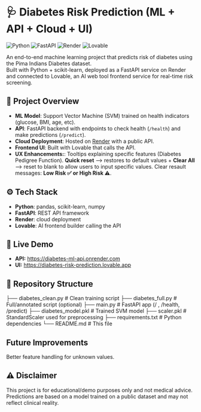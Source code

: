 # 🩺 Diabetes Risk Prediction (ML + API + Cloud + UI) 

![Python](https://img.shields.io/badge/Python-3.9-blue?logo=python)
![FastAPI](https://img.shields.io/badge/FastAPI-API-brightgreen?logo=fastapi)
![Render](https://img.shields.io/badge/Render-Deployed-46E3B7?logo=render)
![Lovable](https://img.shields.io/badge/Lovable-Frontend-ff69b4)

An end-to-end machine learning project that predicts risk of diabetes using the Pima Indians Diabetes dataset.  
Built with Python + scikit-learn, deployed as a FastAPI service on Render and connected to Lovable, an AI web tool frontend service for real-time risk screening. 

## 🚀 Project Overview
- **ML Model**: Support Vector Machine (SVM) trained on health indicators (glucose, BMI, age, etc).  
- **API**: FastAPI backend with endpoints to check health (`/health`) and make predictions (`/predict`).  
- **Cloud Deployment**: Hosted on [Render](https://render.com) with a public API.  
- **Frontend UI**: Built with Lovable that calls the API.
- **UX Enhancements:**: Tooltips explaining specific features (Diabetes Pedigree Function). **Quick reset** --> restores to default values + **Clear All** --> reset to blank to allow users to input specific values. Clear resault messages: **Low Risk ✅ or High Risk ⚠️**.

## ⚙️ Tech Stack
- **Python**: pandas, scikit-learn, numpy
- **FastAPI**: REST API framework
- **Render**: cloud deployment
- **Lovable**: AI frontend builder calling the API

## 🔗 Live Demo
- **API:** https://diabetes-ml-api.onrender.com  
- **UI:** https://diabetes-risk-prediction.lovable.app

## 📂 Repository Structure
├── diabetes_clean.py # Clean training script
├── diabetes_full.py # Full/annotated script (optional)
├── main.py # FastAPI app (/ , /health, /predict)
├── diabetes_model.pkl # Trained SVM model
├── scaler.pkl # StandardScaler used for preprocessing
├── requirements.txt # Python dependencies
└── README.md # This file

## Future Improvements 
Better feature handling for unknown values.



## ⚠️ Disclaimer
This project is for educational/demo purposes only and not medical advice. Predictions are based on a model trained on a public dataset and may not reflect clinical reality.

